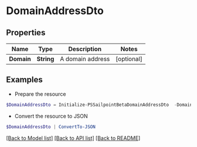 # DomainAddressDto
## Properties

Name | Type | Description | Notes
------------ | ------------- | ------------- | -------------
**Domain** | **String** | A domain address | [optional] 

## Examples

- Prepare the resource
```powershell
$DomainAddressDto = Initialize-PSSailpointBetaDomainAddressDto  -Domain sailpoint.com
```

- Convert the resource to JSON
```powershell
$DomainAddressDto | ConvertTo-JSON
```

[[Back to Model list]](../README.md#documentation-for-models) [[Back to API list]](../README.md#documentation-for-api-endpoints) [[Back to README]](../README.md)

